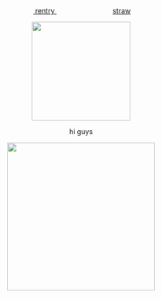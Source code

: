<div align="center"> ‎‎‎ ‎<a href="https://rentry.co/fearhunger"> rentry </a>   ‎ ‎‎‎ ‎‎ ‎‎  ‎ ‎‎‎ ‎‎ ‎‎     ‎ ‎‎‎‎ ‎‎‎ ‎‎ ‎‎   ‎ ‎‎‎‎‎  ‎‎ ‎‎   ‎ ‎‎‎ ‎‎ ‎‎   ‎ ‎‎‎ ‎‎ ‎‎ ‎ ‎ ‎‎ ‎‎ <a href="https://19days.straw.page"> straw</a>   
 </div> 

<p align="center"> <img src="https://i.pinimg.com/736x/26/a9/62/26a962c754a59496c155251a9c973323.jpg" width=200> </p> 
<p align="center"> hi guys
 
<p align="center"> <a href="https://github.com/kittinan/spotify-github-profile"><img src="https://spotify-github-profile.kittinanx.com/api/view?uid=vp0l8no3f2w2gwvtee007igpn&cover_image=true&theme=novatorem&show_offline=false&background_color=121212&interchange=true&bar_color=4e98b1&bar_color_cover=false" width=300 ></a> </p>
